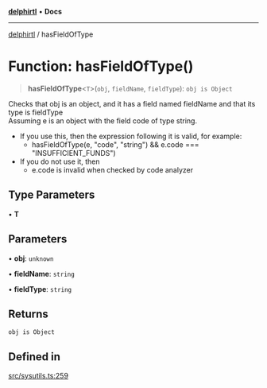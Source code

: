 [**delphirtl**](../README.md) • **Docs**

***

[delphirtl](../globals.md) / hasFieldOfType

# Function: hasFieldOfType()

> **hasFieldOfType**\<`T`\>(`obj`, `fieldName`, `fieldType`): `obj is Object`

Checks that obj is an object, and it has a field named fieldName and that its type is fieldType  
Assuming e is an object with the field code of type string.  
* If you use this, then the expression following it is valid, for example:  
  - hasFieldOfType<string>(e, "code", "string") && e.code === "INSUFFICIENT_FUNDS")  
* If you do not use it, then  
  - e.code is invalid when checked by code analyzer

## Type Parameters

• **T**

## Parameters

• **obj**: `unknown`

• **fieldName**: `string`

• **fieldType**: `string`

## Returns

`obj is Object`

## Defined in

[src/sysutils.ts:259](https://github.com/chuacw/delphirtl/blob/8ce65e250c1dfd9fa8a7bbe6d8347fa1cfdad851/src/sysutils.ts#L259)
